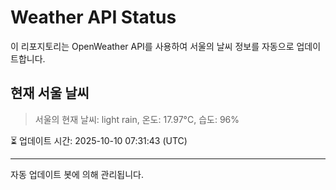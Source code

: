 
# Weather API Status

이 리포지토리는 OpenWeather API를 사용하여 서울의 날씨 정보를 자동으로 업데이트합니다.

## 현재 서울 날씨
> 서울의 현재 날씨: light rain, 온도: 17.97°C, 습도: 96%

⏳ 업데이트 시간: 2025-10-10 07:31:43 (UTC)

---
자동 업데이트 봇에 의해 관리됩니다.
